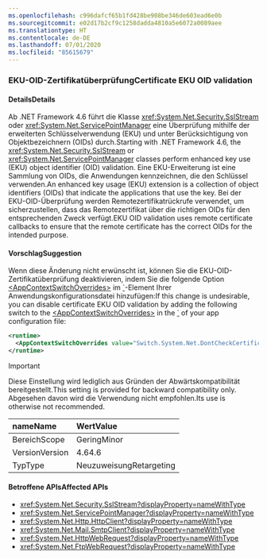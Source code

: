```yaml
---
ms.openlocfilehash: c996dafcf65b1fd428be908be346de603ead6e0b
ms.sourcegitcommit: e02d17b2cf9c1258dadda4810a5e6072a0089aee
ms.translationtype: HT
ms.contentlocale: de-DE
ms.lasthandoff: 07/01/2020
ms.locfileid: "85615679"
---
```

### <a name="certificate-eku-oid-validation"></a><span data-ttu-id="f0c5b-101">EKU-OID-Zertifikatüberprüfung</span><span class="sxs-lookup"><span data-stu-id="f0c5b-101">Certificate EKU OID validation</span></span>

#### <a name="details"></a><span data-ttu-id="f0c5b-102">Details</span><span class="sxs-lookup"><span data-stu-id="f0c5b-102">Details</span></span>

<span data-ttu-id="f0c5b-103">Ab .NET Framework 4.6 führt die Klasse <xref:System.Net.Security.SslStream> oder <xref:System.Net.ServicePointManager> eine Überprüfung mithilfe der erweiterten Schlüsselverwendung (EKU) und unter Berücksichtigung von Objektbezeichnern (OIDs) durch.</span><span class="sxs-lookup"><span data-stu-id="f0c5b-103">Starting with .NET Framework 4.6, the <xref:System.Net.Security.SslStream> or <xref:System.Net.ServicePointManager> classes perform enhanced key use (EKU) object identifier (OID) validation.</span></span> <span data-ttu-id="f0c5b-104">Eine EKU-Erweiterung ist eine Sammlung von OIDs, die Anwendungen kennzeichnen, die den Schlüssel verwenden.</span><span class="sxs-lookup"><span data-stu-id="f0c5b-104">An enhanced key usage (EKU) extension is a collection of object identifiers (OIDs) that indicate the applications that use the key.</span></span> <span data-ttu-id="f0c5b-105">Bei der EKU-OID-Überprüfung werden Remotezertifikatrückrufe verwendet, um sicherzustellen, dass das Remotezertifikat über die richtigen OIDs für den entsprechenden Zweck verfügt.</span><span class="sxs-lookup"><span data-stu-id="f0c5b-105">EKU OID validation uses remote certificate callbacks to ensure that the remote certificate has the correct OIDs for the intended purpose.</span></span>

#### <a name="suggestion"></a><span data-ttu-id="f0c5b-106">Vorschlag</span><span class="sxs-lookup"><span data-stu-id="f0c5b-106">Suggestion</span></span>

<span data-ttu-id="f0c5b-107">Wenn diese Änderung nicht erwünscht ist, können Sie die EKU-OID-Zertifikatüberprüfung deaktivieren, indem Sie die folgende Option [\<AppContextSwitchOverrides>](~/docs/framework/configure-apps/file-schema/runtime/appcontextswitchoverrides-element.md) im [\`](~/docs/framework/configure-apps/file-schema/runtime/runtime-element.md)-Element Ihrer Anwendungskonfigurationsdatei hinzufügen:</span><span class="sxs-lookup"><span data-stu-id="f0c5b-107">If this change is undesirable, you can disable certificate EKU OID validation by adding the following switch to the [\<AppContextSwitchOverrides>](~/docs/framework/configure-apps/file-schema/runtime/appcontextswitchoverrides-element.md) in the [\`](~/docs/framework/configure-apps/file-schema/runtime/runtime-element.md) of your app configuration file:</span></span>

```xml
<runtime>
  <AppContextSwitchOverrides value="Switch.System.Net.DontCheckCertificateEKUs=true" />
</runtime>
```

> [!IMPORTANT]
> <span data-ttu-id="f0c5b-108">Diese Einstellung wird lediglich aus Gründen der Abwärtskompatibilität bereitgestellt.</span><span class="sxs-lookup"><span data-stu-id="f0c5b-108">This setting is provided for backward compatibility only.</span></span> <span data-ttu-id="f0c5b-109">Abgesehen davon wird die Verwendung nicht empfohlen.</span><span class="sxs-lookup"><span data-stu-id="f0c5b-109">Its use is otherwise not recommended.</span></span>

| <span data-ttu-id="f0c5b-110">name</span><span class="sxs-lookup"><span data-stu-id="f0c5b-110">Name</span></span>    | <span data-ttu-id="f0c5b-111">Wert</span><span class="sxs-lookup"><span data-stu-id="f0c5b-111">Value</span></span>       |
|:--------|:------------|
| <span data-ttu-id="f0c5b-112">Bereich</span><span class="sxs-lookup"><span data-stu-id="f0c5b-112">Scope</span></span>   | <span data-ttu-id="f0c5b-113">Gering</span><span class="sxs-lookup"><span data-stu-id="f0c5b-113">Minor</span></span>       |
| <span data-ttu-id="f0c5b-114">Version</span><span class="sxs-lookup"><span data-stu-id="f0c5b-114">Version</span></span> | <span data-ttu-id="f0c5b-115">4.6</span><span class="sxs-lookup"><span data-stu-id="f0c5b-115">4.6</span></span>         |
| <span data-ttu-id="f0c5b-116">Typ</span><span class="sxs-lookup"><span data-stu-id="f0c5b-116">Type</span></span>    | <span data-ttu-id="f0c5b-117">Neuzuweisung</span><span class="sxs-lookup"><span data-stu-id="f0c5b-117">Retargeting</span></span> |

#### <a name="affected-apis"></a><span data-ttu-id="f0c5b-118">Betroffene APIs</span><span class="sxs-lookup"><span data-stu-id="f0c5b-118">Affected APIs</span></span>

- <xref:System.Net.Security.SslStream?displayProperty=nameWithType>
- <xref:System.Net.ServicePointManager?displayProperty=nameWithType>
- <xref:System.Net.Http.HttpClient?displayProperty=nameWithType>
- <xref:System.Net.Mail.SmtpClient?displayProperty=nameWithType>
- <xref:System.Net.HttpWebRequest?displayProperty=nameWithType>
- <xref:System.Net.FtpWebRequest?displayProperty=nameWithType>
